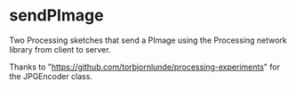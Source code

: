 # sendPImage
Two Processing sketches that send a PImage using the Processing network library from client to server.

Thanks to "https://github.com/torbjornlunde/processing-experiments" for the JPGEncoder class.
